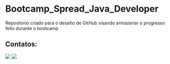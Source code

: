 # Bootcamp_Spread_Java_Developer
Repositório criado para o desafio de GitHub visando armazenar o progresso feito durante o bootcamp</br>
 
## Contatos:
 <div> 
  <a href = "mailto:teu.augusto@gmail.com"><img src="https://img.shields.io/badge/-Gmail-%23333?style=for-the-badge&logo=gmail&logoColor=white" target="_blank"></a>
  <a href="https://www.linkedin.com/in/matheus-moura-3b3648214/" target="_blank"><img src="https://img.shields.io/badge/-LinkedIn-%230077B5?style=for-the-badge&logo=linkedin&logoColor=white" target="_blank"></a> 
  </div>
 

